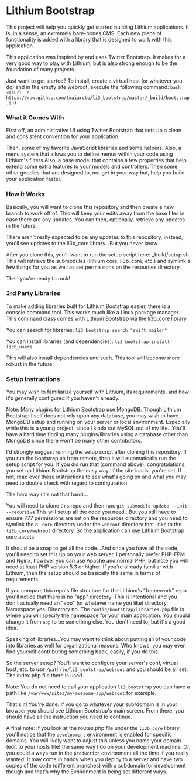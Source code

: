Lithium Bootstrap
=======

This project will help you quickly get started building Lithium applications.
It is, in a sense, an extremely bare-bones CMS. Each new piece of functionality
is added with a library that is designed to work  with this application.

This application was inspired by and uses Twitter Bootstrap.
It makes for a very good way to play with Lithium, but is also strong
enough to be the foundation of many projects.

Just want to get started? To install, create a virtual host (or whatever you do)
and in the empty site webroot, execute the following command:
```bash <(curl -s https://raw.github.com/tmaiaroto/li3_bootstrap/master/_build/bootstrap.sh)```

### What it Comes With

First off, an administrative UI using Twitter Bootstrap that sets up a clean
and consistent convention for your application.

Then, some of my favorite JavaScript libraries and some helpers. Also, a menu
system that allows you to define menus within your code using Lithium's filters
Also, a base model that contains a few properties that help extend some extra
features to your models and controllers. Then some other goodies that are
designed to, not get in your way but, help you build your application faster.

### How it Works

Basically, you will want to clone this repository and then create a new branch
to work off of. This will keep your edits away from the base files in case there
are any updates. You can then, optionally, retrieve any updates in the future.

There aren't really expected to be any updates to this repository, instead,
you'll see updates to the li3b_core library...But you never know.

After you clone this, you'll want to run the setup script here: _build/setup.sh
This will retrieve the submodules (lithium core, li3b_core, etc.) and symlink
a few things for you as well as set permissions on the resources directory.

Then you're ready to rock!

### 3rd Party Libraries

To make adding libraries built for Lithium Bootstrap easier, there is a console
command tool. This works much like a Linux package manager. This command class
comes with Lithium Bootstrap via the li3b_core library.

You can search for libraries:
```li3 bootstrap search "swift mailer"```

You can install libraries (and dependencies):
```li3 bootstrap install li3b_users```

This will also install dependencies and such. This tool will become
more robust in the future.

### Setup Instructions

You may wish to familiarize yourself with Lithium, its requirements,
and how it's generally configured if you haven't already.

Note: Many plugins for Lithium Bootstrap use MongoDB. Though Lithium Bootstrap
itself does not rely upon any database, you may wish to have MongoDB setup
and running on your server or local environment. Especially while this is
a young project, since I kinda cut MySQL out of my life...You'll have a hard
time finding many plugins/libraries using a database other than MongoDB since
there won't be many other contributors.

I'd strongly suggest running the setup script after cloning this repository.
If you run the bootstrap.sh from remote, then it will automatically run
the setup script for you. If you did run that (command above), congratulations,
you set up Lithium Bootstrap the easy way. If the site loads, you're set.
If not, read over these instructions to see what's going on and what you
may need to double check with regard to configuration.

The hard way (it's not that hard)...

You will need to clone this repo and then run:
```git submodule update --init --recursive```
This will setup all the code you need...But you still have to ensure
777 permissions are set on the resources directory and you need to symlink
the a `_core` directory under the `webroot` directory that links to the
`li3b_core/webroot` directory. So the application can use Lithium Bootstrap
core assets.

It should be a snap to get all the code...And once you have all the code, you'll
need to set this up on your web server. I personally prefer PHP-FPM and Nginx,
however you can use Apache and normal PHP, but note you will need at least PHP
version 5.3 or higher. If you're already familiar with Lithium, then the setup
should be basically the same in terms of requirements.

If you compare this repo's file structure for the Lithium's "framework" repo
you'll notice that there is no "app" directory. This is intentional and you
don't actually need an "app" (or whatever name you like) directory. Namespace
yes. Directory no. The ```config/bootstrap/libraries.php``` file is where you
will specify the namespace for your main application. You should change it from
`app` to be something else. You don't need to, but it's a good idea.

Speaking of libraries...You may want to think about putting all of your code
into libraries as well for organizational reasons. Who knows, you may even find
yourself contributing something back, easily, if you do this.

So the server setup? You'll want to configure your server's conf, virtual host,
etc. to use ```/path/to/li3_bootstrap/webroot``` and you should be all set. 
The index.php file there is used.

Note: You do not need to call your application `li3_bootstrap` you can have
a path like `/var/www/sites/my-awesome-app/webroot` for example.

That's it! You're done. If you go to whatever your sub/domain is in your browser
you should see Lithium Bootstrap's main screen. From there, you should have all
the instruction you need to continue.

A final note: If you look at the routes.php file under the `li3b_core` library,
you'll notice that the ```development``` environment is enabled for specific 
domains. You will likely want to adjust this unless you name your domain
(edit to your hosts file) the same way I do on your development machine.
Or, you could always run in the ```production``` environment all the time 
if you really wanted. It may come in handy when you deploy to a server and
have two copies of the code (different branches) with a subdomain for 
development though and that's why the Evnironment is being set different ways.